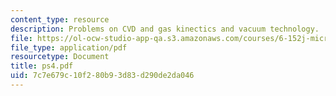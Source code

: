 ```yaml
---
content_type: resource
description: Problems on CVD and gas kinectics and vacuum technology.
file: https://ol-ocw-studio-app-qa.s3.amazonaws.com/courses/6-152j-micro-nano-processing-technology-fall-2005/7c7e679c10f280b93d83d290de2da046_ps4.pdf
file_type: application/pdf
resourcetype: Document
title: ps4.pdf
uid: 7c7e679c-10f2-80b9-3d83-d290de2da046
---
```

